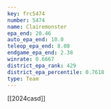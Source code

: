 ```yaml
---
key: frc5474
number: 5474
name: Clairemonster
epa_end: 20.46
auto_epa_end: 10.0
teleop_epa_end: 8.08
endgame_epa_end: 2.38
winrate: 0.6667
district_epa_rank: 429
district_epa_percentile: 0.7618
type: Team
---
```

[[2024casd]]

